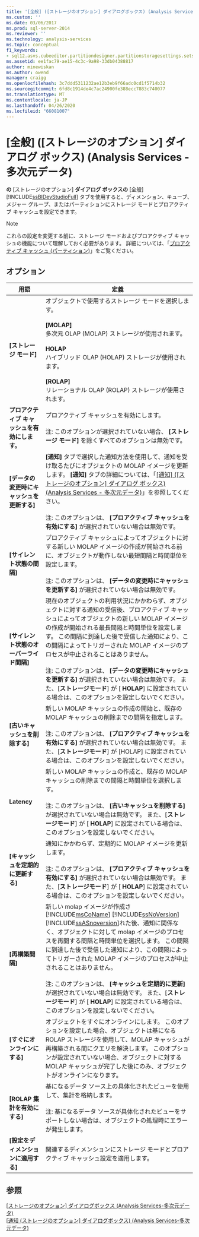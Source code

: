 ```yaml
---
title: '[全般] ([ストレージのオプション] ダイアログボックス) (Analysis Services 多次元データ) |Microsoft Docs'
ms.custom: ''
ms.date: 03/06/2017
ms.prod: sql-server-2014
ms.reviewer: ''
ms.technology: analysis-services
ms.topic: conceptual
f1_keywords:
- sql12.asvs.cubeeditor.partitiondesigner.partitionstoragesettings.setstorageoptions.storage.f1
ms.assetid: ee1fac79-ae15-4c3c-9a98-33db04388817
author: minewiskan
ms.author: owend
manager: craigg
ms.openlocfilehash: 3c7ddd5311232ae12b3eb9f66adc0cd1f5714b32
ms.sourcegitcommit: 6fd8c1914de4c7ac24900fe388ecc7883c740077
ms.translationtype: MT
ms.contentlocale: ja-JP
ms.lasthandoff: 04/26/2020
ms.locfileid: "66081007"
---
```

# <a name="general-storage-options-dialog-box-analysis-services---multidimensional-data"></a>[全般] ([ストレージのオプション] ダイアログ ボックス) (Analysis Services - 多次元データ)
  **の** [ストレージのオプション] **ダイアログ ボックスの** [全般] [!INCLUDE[ssBIDevStudioFull](../includes/ssbidevstudiofull-md.md)] タブを使用すると、ディメンション、キューブ、メジャー グループ、またはパーティションにストレージ モードとプロアクティブ キャッシュを設定できます。  
  
> [!NOTE]  
>  これらの設定を変更する前に、ストレージ モードおよびプロアクティブ キャッシュの機能について理解しておく必要があります。 詳細については、「[プロアクティブ キャッシュ (パーティション)](multidimensional-models-olap-logical-cube-objects/partitions-proactive-caching.md)」をご覧ください。  
  
## <a name="options"></a>オプション  
  
|用語|定義|  
|----------|----------------|  
|**[ストレージ モード]**|オブジェクトで使用するストレージ モードを選択します。<br /><br /> **[MOLAP]**<br /> 多次元 OLAP (MOLAP) ストレージが使用されます。<br /><br /> **HOLAP**<br /> ハイブリッド OLAP (HOLAP) ストレージが使用されます。<br /><br /> **[ROLAP]**<br /> リレーショナル OLAP (ROLAP) ストレージが使用されます。|  
|**プロアクティブ キャッシュを有効にします。**|プロアクティブ キャッシュを有効にします。<br /><br /> 注: このオプションが選択されていない場合、 **[ストレージ モード]** を除くすべてのオプションは無効です。|  
|**[データの変更時にキャッシュを更新する]**|**[通知]** タブで選択した通知方法を使用して、通知を受け取るたびにオブジェクトの MOLAP イメージを更新します。 **[通知]** タブの詳細については、「[[通知] &#40;[ストレージのオプション] ダイアログ ボックス&#41; &#40;Analysis Services - 多次元データ&#41;](notifications-storage-options-dialog-analysis-services-multidimensional-data.md)」を参照してください。<br /><br /> 注: このオプションは、 **[プロアクティブ キャッシュを有効にする]** が選択されていない場合は無効です。|  
|**[サイレント状態の間隔]**|プロアクティブ キャッシュによってオブジェクトに対する新しい MOLAP イメージの作成が開始される前に、オブジェクトが動作しない最短間隔と時間単位を設定します。<br /><br /> 注: このオプションは、 **[データの変更時にキャッシュを更新する]** が選択されていない場合は無効です。|  
|**[サイレント状態のオーバーライド間隔]**|現在のオブジェクトの利用状況にかかわらず、オブジェクトに対する通知の受信後、プロアクティブ キャッシュによってオブジェクトの新しい MOLAP イメージの作成が開始される最長間隔と時間単位を設定します。 この間隔に到達した後で受信した通知により、この間隔によってトリガーされた MOLAP イメージのプロセスが中止されることはありません。<br /><br /> 注: このオプションは、 **[データの変更時にキャッシュを更新する]** が選択されていない場合は無効です。 また、[**ストレージモード**] が [ **HOLAP**] に設定されている場合は、このオプションを設定しないでください。|  
|**[古いキャッシュを削除する]**|新しい MOLAP キャッシュの作成の開始と、既存の MOLAP キャッシュの削除までの間隔を指定します。<br /><br /> 注: このオプションは、 **[プロアクティブ キャッシュを有効にする]** が選択されていない場合は無効です。 また、[**ストレージモード**] が [HOLAP] に設定されている場合は、このオプションを設定しないでください。|  
|**Latency**|新しい MOLAP キャッシュの作成と、既存の MOLAP キャッシュの削除までの間隔と時間単位を選択します。<br /><br /> 注: このオプションは、 **[古いキャッシュを削除する]** が選択されていない場合は無効です。 また、[**ストレージモード**] が [ **HOLAP**] に設定されている場合は、このオプションを設定しないでください。|  
|**[キャッシュを定期的に更新する]**|通知にかかわらず、定期的に MOLAP イメージを更新します。<br /><br /> 注: このオプションは、 **[プロアクティブ キャッシュを有効にする]** が選択されていない場合は無効です。 また、[**ストレージモード**] が [ **HOLAP**] に設定されている場合は、このオプションを設定しないでください。|  
|**[再構築間隔]**|新しい molap イメージが作成さ[!INCLUDE[msCoName](../includes/msconame-md.md)] [!INCLUDE[ssNoVersion](../includes/ssnoversion-md.md)] [!INCLUDE[ssASnoversion](../includes/ssasnoversion-md.md)]れた後、通知に関係なく、オブジェクトに対して molap イメージのプロセスを再開する間隔と時間単位を選択します。 この間隔に到達した後で受信した通知により、この間隔によってトリガーされた MOLAP イメージのプロセスが中止されることはありません。<br /><br /> 注: このオプションは、 **[キャッシュを定期的に更新]** が選択されていない場合は無効です。 また、[**ストレージモード**] が [ **HOLAP**] に設定されている場合は、このオプションを設定しないでください。|  
|**[すぐにオンラインにする]**|オブジェクトをすぐにオンラインにします。 このオプションを設定した場合、オブジェクトは基になる ROLAP ストレージを使用して、MOLAP キャッシュが再構築される間にクエリを解決します。 このオプションが設定されていない場合、オブジェクトに対する MOLAP キャッシュが完了した後にのみ、オブジェクトがオンラインになります。|  
|**[ROLAP 集計を有効にする]**|基になるデータ ソース上の具体化されたビューを使用して、集計を格納します。<br /><br /> 注: 基になるデータ ソースが具体化されたビューをサポートしない場合は、オブジェクトの処理時にエラーが発生します。|  
|**[設定をディメンションに適用する]**|関連するディメンションにストレージ モードとプロアクティブ キャッシュ設定を適用します。|  
  
## <a name="see-also"></a>参照  
 [[ストレージのオプション] ダイアログボックス &#40;Analysis Services-多次元データ&#41;](storage-options-dialog-box-analysis-services-multidimensional-data.md)   
 [[通知 &#40;ストレージのオプション] ダイアログボックス&#41; &#40;Analysis Services-多次元データ&#41;](notifications-storage-options-dialog-analysis-services-multidimensional-data.md)  
  
  
